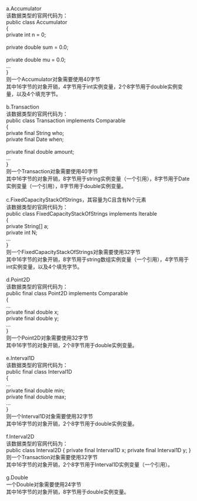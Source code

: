 a.Accumulator<br>
该数据类型的官网代码为：<br>
public class Accumulator <br>
{<br>
    private int n = 0;<br>          
    private double sum = 0.0;<br>   
    private double mu = 0.0;<br>
...<br>
}<br>
则一个Accumulator对象需要使用40字节<br>
其中16字节的对象开销，4字节用于int实例变量，2个8字节用于double实例变量，以及4个填充字节。<br>
<br>
b.Transaction<br>
该数据类型的官网代码为：<br>
public class Transaction implements Comparable<Transaction><br>
{<br>
    private final String  who;<br>
    private final Date    when;<br>   
    private final double  amount;<br>
...<br>
}<br>
则一个Transaction对象需要使用40字节<br>
其中16字节的对象开销，8字节用于string实例变量（一个引用），8字节用于Date实例变量（一个引用），8字节用于double实例变量。<br>
<br>
c.FixedCapacityStackOfStrings，其容量为C且含有N个元素<br>
该数据类型的官网代码为：<br>
public class FixedCapacityStackOfStrings implements Iterable<String><br> 
{<br>
    private String[] a;<br>
    private int N;<br>
...<br>
}<br>
则一个FixedCapacityStackOfStrings对象需要使用32字节<br>
其中16字节的对象开销，8字节用于string数组实例变量（一个引用），4字节用于int实例变量，以及4个填充字节。<br>
<br>
d.Point2D<br>
该数据类型的官网代码为：<br>
public final class Point2D implements Comparable<Point2D><br>
{<br>
...<br>
    private final double x;<br>
    private final double y;<br>
...<br>
}<br>
则一个Point2D对象需要使用32字节<br>
其中16字节的对象开销，2个8字节用于double实例变量。<br>
<br>
e.Interval1D<br>
该数据类型的官网代码为：<br>
public final class Interval1D<br>
{<br>
...<br>
    private final double min;<br>
    private final double max;<br>
...<br>
}<br>
则一个Interval1D对象需要使用32字节<br>
其中16字节的对象开销，2个8字节用于double实例变量。<br>
<br>
f.Interval2D<br>
该数据类型的官网代码为：<br>
public class Interval2D 
{
    private final Interval1D x;
    private final Interval1D y;
}<br>
则一个Transaction对象需要使用32字节<br>
其中16字节的对象开销，2个8字节用于Interval1D实例变量（一个引用）。<br>
<br>
g.Double<br>
一个Double对象需要使用24字节<br>
其中16字节的对象开销，8字节用于double实例变量。<br>
